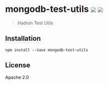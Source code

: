 # mongodb-test-utils [![][travis_img]][travis_url] [![][npm_img]][npm_url]

> Hadron Test Utils

## Installation

```
npm install --save mongodb-test-utils
```

## License

Apache 2.0

[travis_img]: https://img.shields.io/travis/mongodb-js/test-utils.svg?style=flat-square
[travis_url]: https://travis-ci.org/mongodb-js/test-utils
[npm_img]: https://img.shields.io/npm/v/mongodb-test-utils.svg?style=flat-square
[npm_url]: https://www.npmjs.org/package/mongodb-test-utils
